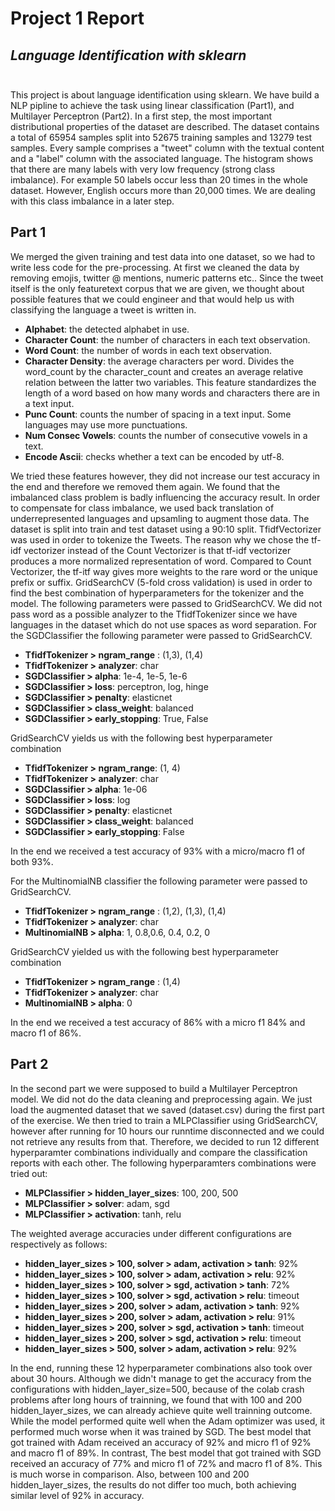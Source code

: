 # Project 1 Report
## *Language Identification with sklearn* <br/><br/>


This project is about language identification using sklearn.
We have build a NLP pipline to achieve the task using linear classification (Part1), and Multilayer Perceptron (Part2).
In a first step, the most important distributional properties of the dataset are described.
The dataset contains a total of 65954 samples split into 52675 training samples and 13279 test samples.
Every sample comprises a "tweet" column with the textual content and a "label" column with the associated language.
The histogram shows that there are many labels with very low frequency (strong class imbalance).
For example 50 labels occur less than 20 times in the whole dataset.
However, English occurs more than 20,000 times.
We are dealing with this class imbalance in a later step.


## Part 1
We merged the given training and test data into one dataset, so we had to write less code for the pre-processing.
At first we cleaned the data by removing emojis, twitter @ mentions, numeric patterns etc..
Since the tweet itself is the only featuretext corpus that we are given, we thought about possible features that we could engineer
and that would help us with classifying the language a tweet is written in.

- **Alphabet**: the detected alphabet in use.
- **Character Count**: the number of characters in each text observation.
- **Word Count**:  the number of words in each text observation.
- **Character Density**: the average characters per word. Divides the word_count by the character_count and creates an average relative relation between the latter two variables. This feature standardizes the length of a word based on how many words and characters there are in a text input.
- **Punc Count**: counts the number of spacing in a text input. Some languages may use more punctuations.
- **Num Consec Vowels**: counts the number of consecutive vowels in a text.
- **Encode Ascii**: checks whether a text can be encoded by utf-8.

We tried these features however, they did not increase our test accuracy in the end and therefore we removed them again.
We found that the imbalanced class problem is badly influencing the accuracy result. In order to compensate for class imbalance,
we used back translation of underrepresented languages and upsamling to augment those data.
The dataset is split into train and test dataset using a 90:10 split.
TfidfVectorizer was used in order to tokenize the Tweets. The reason why we chose the tf-idf vectorizer instead of the Count Vectorizer is that tf-idf vectorizer produces a more normalized representation of word. Compared to Count Vectorizer, the tf-itf way gives more weights to the rare word or the unique prefix or suffix.
GridSearchCV (5-fold cross validation) is used in order to find the best combination of hyperparameters for the tokenizer and the model.
The following parameters were passed to GridSearchCV.
We did not pass word as a possible analyzer to the TfidfTokenizer since
we have languages in the dataset which do not use spaces as word separation.
For the SGDClassifier the following parameter were passed to GridSearchCV.

- **TfidfTokenizer > ngram_range** : (1,3), (1,4)
- **TfidfTokenizer > analyzer**: char
- **SGDClassifier > alpha**: 1e-4, 1e-5, 1e-6
- **SGDClassifier > loss**: perceptron, log, hinge
- **SGDClassifier > penalty**: elasticnet
- **SGDClassifier > class_weight**: balanced
- **SGDClassifier > early_stopping**: True, False

GridSearchCV yields us with the following best hyperparameter combination

- **TfidfTokenizer > ngram_range**: (1, 4)
- **TfidfTokenizer > analyzer**: char
- **SGDClassifier > alpha**: 1e-06
- **SGDClassifier > loss**: log
- **SGDClassifier > penalty**: elasticnet
- **SGDClassifier > class_weight**: balanced
- **SGDClassifier > early_stopping**: False

In the end we received a test accuracy of 93%
with a micro/macro f1 of both 93%.

For the MultinomialNB classifier the following parameter were passed to GridSearchCV.

- **TfidfTokenizer > ngram_range** : (1,2), (1,3), (1,4)
- **TfidfTokenizer > analyzer**: char
- **MultinomialNB > alpha**: 1, 0.8,0.6, 0.4, 0.2, 0

GridSearchCV yielded us with the following best hyperparameter combination

- **TfidfTokenizer > ngram_range** : (1,4)
- **TfidfTokenizer > analyzer**: char
- **MultinomialNB > alpha**: 0

In the end we received a test accuracy of 86%
with a micro f1 84% and macro f1 of 86%.

## Part 2
In the second part we were supposed to build a Multilayer Perceptron model.
We did not do the data cleaning and preprocessing again.
We just load the augmented dataset that we saved (dataset.csv) during the first part of the exercise.
We then tried to train a MLPClassifier using GridSearchCV, however after running for 10 hours our runntime disconnected
and we could not retrieve any results from that.
Therefore, we decided to run 12 different hyperparamter combinations individually and compare the classification reports
with each other.
The following hyperparamters combinations were tried out:

- **MLPClassifier > hidden_layer_sizes**: 100, 200, 500
- **MLPClassifier > solver**: adam, sgd
- **MLPClassifier > activation**: tanh, relu

The weighted average accuracies under different configurations are respectively as follows:  

- **hidden_layer_sizes > 100, solver > adam, activation > tanh**:  92%
- **hidden_layer_sizes > 100, solver > adam, activation > relu**:  92%
- **hidden_layer_sizes > 100, solver > sgd, activation > tanh**:  72%
- **hidden_layer_sizes > 100, solver > sgd, activation > relu**:  timeout 
- **hidden_layer_sizes > 200, solver > adam, activation > tanh**:  92% 
- **hidden_layer_sizes > 200, solver > adam, activation > relu**:  91%
- **hidden_layer_sizes > 200, solver > sgd, activation > tanh**:  timeout
- **hidden_layer_sizes > 200, solver > sgd, activation > relu**:  timeout 
- **hidden_layer_sizes > 500, solver > adam, activation > relu**: 92%

In the end, running these 12 hyperparameter combinations also took over about 30 hours. Although we didn't manage to get the accuracy from the configurations with hidden_layer_size=500, because of the colab crash problems after long hours of trainning, we found that with 100 and 200 hidden_layer_sizes, we can already achieve quite well trainning outcome. While the model performed quite well when the Adam optimizer was used, it performed much worse when it was trained by SGD.
The best model that got trained with Adam received an accuracy of 92% and micro f1 of 92% and macro f1 of 89%.  In contrast, The best model that got trained with SGD received an accuracy of 77% and micro f1 of 72% and macro f1 of 8%.  This is much worse in comparison. Also, between 100 and 200 hidden_layer_sizes, the results do not differ too much, both achieving similar level of 92% in accuracy.
